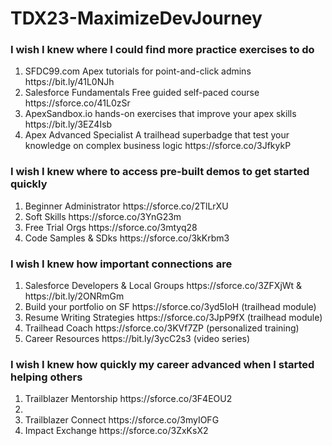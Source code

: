 # TDX23-MaximizeDevJourney

### I wish I knew where I could find more practice exercises to do ###

<ol>
<li> SFDC99.com Apex tutorials for point-and-click admins https://bit.ly/41L0NJh
</li>

<li>Salesforce Fundamentals
Free guided self-paced course
https://sforce.co/41L0zSr</li>

<li>ApexSandbox.io
hands-on exercises that improve your apex skills
https://bit.ly/3EZ4Isb</li>

<li>Apex Advanced Specialist
A trailhead superbadge that test your knowledge on complex business logic 
https://sforce.co/3JfkykP</li>
</ol>

### I wish I knew where to access pre-built demos to get started quickly ###

<ol>
<li>Beginner Administrator 
  https://sforce.co/2TlLrXU</li>
<li>Soft Skills
  https://sforce.co/3YnG23m</li>
<li>Free Trial Orgs
  https://sforce.co/3mtyq28</li>
<li>Code Samples & SDks 
    https://sforce.co/3kKrbm3</li>
</ol>

### I wish I knew how important connections are ###

<ol>
<li>Salesforce Developers & Local Groups
  https://sforce.co/3ZFXjWt & https://bit.ly/2ONRmGm</li>
<li>Build your portfolio on SF
  https://sforce.co/3yd5IoH (trailhead module)</li>
<li>Resume Writing Strategies
  https://sforce.co/3JpP9fX (trailhead module)</li>
<li>Trailhead Coach
  https://sforce.co/3KVf7ZP (personalized training)</li>
<li>Career Resources
  https://bit.ly/3ycC2s3 (video series)</li>
</ol>

### I wish I knew how quickly my career advanced when I started helping others ###

<ol>
<li>Trailblazer Mentorship
  https://sforce.co/3F4EOU2</li>
<li>
<li>Trailblazer Connect
    https://sforce.co/3myIOFG</li>
<li>Impact Exchange
    https://sforce.co/3ZxKsX2</li>
</ol>



